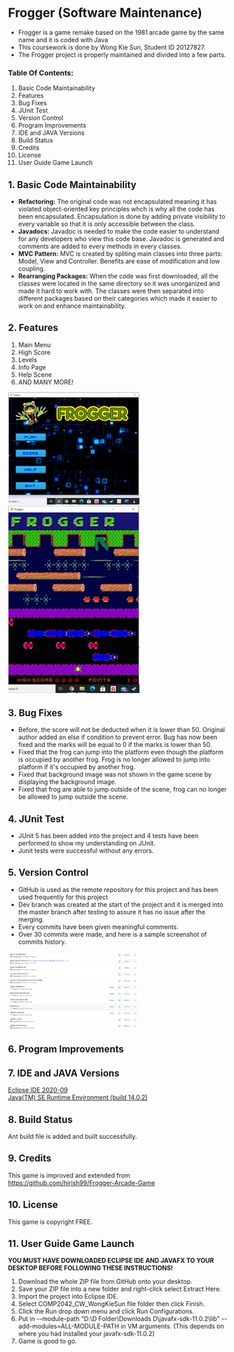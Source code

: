 # Frogger (Software Maintenance)
- Frogger is a game remake based on the 1981 arcade game by the same name and it is coded with Java
- This coursework is done by Wong Kie Sun, Student ID 20127827.
- The Frogger project is properly maintained and divided into a few parts.


### Table Of Contents:
1. Basic Code Maintainability 
2. Features
3. Bug Fixes
4. JUnit Test
5. Version Control
6. Program Improvements
7. IDE and JAVA Versions
8. Build Status
9. Credits
10. License
11. User Guide Game Launch


## 1. Basic Code Maintainability 
-	**Refactoring:** The original code was not encapsulated meaning it has violated object-oriented key principles whch is why all the code has been encapsulated. Encapsulation is done by adding private visibility to every variable so that it is only accessible between the class. 
-	**Javadocs:** Javadoc is needed to make the code easier to understand for any developers who view this code base. Javadoc is generated and comments are added to every methods in every classes.
-	**MVC Pattern:** MVC is created by spliting main classes into three parts: Model, View and Controller. Benefits are ease of modification and low coupling. 
-	**Rearranging Packages:** When the code was first downloaded, all the classes were located in the same directory so it was unorganized and made it hard to work with. The classes were then separated into different packages based on their categories which made it easier to work on and enhance maintainability. 


## 2. Features
1. Main Menu
2. High Score
3. Levels
4. Info Page
5. Help Scene 
6. AND MANY MORE!
<img src="https://github.com/hfykw1/COMP2042_CW_WongKieSun/blob/master/COMP2042_CW_WongKieSun/Game%20Menu.PNG" style="width:300px;"/>
<img src="https://github.com/hfykw1/COMP2042_CW_WongKieSun/blob/master/COMP2042_CW_WongKieSun/Game%20Stage.PNG" style="width:300px;"/>

## 3. Bug Fixes
- Before, the score will not be deducted when it is lower than 50. Original author added an else if condition to prevent error. Bug has now been fixed and the marks will be equal to 0 if the marks is lower than 50. 
- Fixed that the frog can jump into the platform even though the platform is occupied by another frog. Frog is no longer allowed to jump into platform if it's occupied by another frog.
- Fixed that background image was not shown in the game scene by displaying the background image.
- Fixed that frog are able to jump outside of the scene, frog can no longer be allowed to jump outside the scene. 


## 4. JUnit Test
- JUnit 5 has been added into the project and 4 tests have been performed to show my understanding on JUnit. 
- Junit tests were successful without any errors.


## 5. Version Control 
- GitHub is used as the remote repository for this project and has been used frequently for this project
- Dev branch was created at the start of the project and it is merged into the master branch after testing to assure it has no issue after the merging.
- Every commits have been given meaningful comments.
- Over 30 commits were made, and here is a sample screenshot of commits history.
<img src="https://github.com/hfykw1/COMP2042_CW_WongKieSun/blob/master/COMP2042_CW_WongKieSun/GitHub%20Commit%20History.PNG" style="width:300px;"/>

## 6. Program Improvements


## 7. IDE and JAVA Versions
[Eclipse IDE 2020-09](https://www.eclipse.org/downloads/)
<br />
[Java(TM) SE Runtime Environment (build 14.0.2)](https://www.oracle.com/java/technologies/javase/jdk14-archive-downloads.html)


## 8. Build Status 
Ant build file is added and built successfully.


## 9. Credits
This game is improved and extended from https://github.com/hirish99/Frogger-Arcade-Game


## 10. License 
This game is copyright FREE.


## 11. User Guide Game Launch
**YOU MUST HAVE DOWNLOADED ECLIPSE IDE AND JAVAFX TO YOUR DESKTOP BEFORE FOLLOWING THESE INSTRUCTIONS!**
1. Download the whole ZIP file from GitHub onto your desktop. 
2. Save your ZIP file into a new folder and right-click select Extract Here.
3. Import the project into Eclipse IDE. 
4. Select COMP2042_CW_WongKieSun file folder then click Finish.
5. Click the Run drop down menu and click Run Configurations. 
6. Put in --module-path "D:\D Folder\Downloads D\javafx-sdk-11.0.2\lib" --add-modules=ALL-MODULE-PATH in VM arguments. (This depends on where you had installed your javafx-sdk-11.0.2) 
7. Game is good to go.
